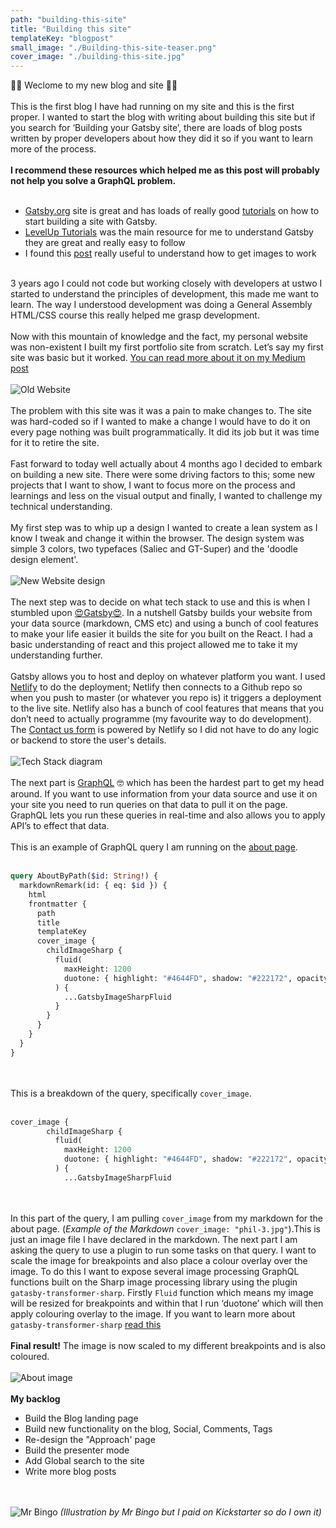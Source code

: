 ```yaml
---
path: "building-this-site"
title: "Building this site"
templateKey: "blogpost"
small_image: "./Building-this-site-teaser.png"
cover_image: "./building-this-site.jpg"
---
```


👋🏻 Weclome to my new blog and site 👋🏻
<br><br>
This is the first blog I have had running on my site and this is the first proper. I wanted to start the blog with writing about building this site but if you search for ‘Building your Gatsby site’, there are loads of blog posts written by proper developers about how they did it so if you want to learn more of the process.
<br><br>
**I recommend these resources which helped me as this post will probably not help you solve a GraphQL problem.**
<br><br>

- [Gatsby.org](https://www.gatsbyjs.org) site is great and has loads of really good [tutorials](https://www.gatsbyjs.org/tutorial/) on how to start building a site with Gatsby.
- [LevelUp Tutorials](https://www.youtube.com/watch?v=b2H7fWhQcdE) was the main resource for me to understand Gatsby they are great and really easy to follow
- I found this [post](https://codebushi.com/using-gatsby-image-version1/) really useful to understand how to get images to work
  <br><br>

3 years ago I could not code but working closely with developers at ustwo I started to understand the principles of development, this made me want to learn. The way I understood development was doing a General Assembly HTML/CSS course this really helped me grasp development.
<br><br>
Now with this mountain of knowledge and the fact, my personal website was non-existent I built my first portfolio site from scratch. Let’s say my first site was basic but it worked. [You can read more about it on my Medium post](https://medium.com/@phillackmaker/2015-resolution-3eafe76044c2)
<br><br>
![Old Website](old-webiste.png)
<br><br>
The problem with this site was it was a pain to make changes to. The site was hard-coded so if I wanted to make a change I would have to do it on every page nothing was built programmatically. It did its job but it was time for it to retire the site.
<br><br>
Fast forward to today well actually about 4 months ago I decided to embark on building a new site. There were some driving factors to this; some new projects that I want to show, I want to focus more on the process and learnings and less on the visual output and finally, I wanted to challenge my technical understanding.
<br><br>
My first step was to whip up a design I wanted to create a lean system as I know I tweak and change it within the browser. The design system was simple 3 colors, two typefaces (Saliec and GT-Super) and the 'doodle design element'.
<br><br>
![New Website design](website-design.png)
<br><br>
The next step was to decide on what tech stack to use and this is when I stumbled upon [😍Gatsby😍](https://www.gatsbyjs.org). In a nutshell Gatsby builds your website from your data source (markdown, CMS etc) and using a bunch of cool features to make your life easier it builds the site for you built on the React. I had a basic understanding of react and this project allowed me to take it my understanding further.
<br><br>
Gatsby allows you to host and deploy on whatever platform you want. I used [Netlify](https://www.netlify.com/) to do the deployment; Netlify then connects to a Github repo so when you push to master (or whatever you repo is) it triggers a deployment to the live site. Netlify also has a bunch of cool features that means that you don’t need to actually programme (my favourite way to do development). The [Contact us form](/about) is powered by Netlify so I did not have to do any logic or backend to store the user's details.
<br><br>
![Tech Stack diagram](Diagarms-blog-03.png)
<br><br>
The next part is [GraphQL](https://graphql.org/) 🤓 which has been the hardest part to get my head around. If you want to use information from your data source and use it on your site you need to run queries on that data to pull it on the page. GraphQL lets you run these queries in real-time and also allows you to apply API’s to effect that data.
<br><br>
This is an example of GraphQL query I am running on the [about page](/about).
<br><br>

```graphql
query AboutByPath($id: String!) {
  markdownRemark(id: { eq: $id }) {
    html
    frontmatter {
      path
      title
      templateKey
      cover_image {
        childImageSharp {
          fluid(
            maxHeight: 1200
            duotone: { highlight: "#4644FD", shadow: "#222172", opacity: 65 }
          ) {
            ...GatsbyImageSharpFluid
          }
        }
      }
    }
  }
}
```

<br><br>
This is a breakdown of the query, specifically `cover_image`.
<br><br>

```graphql
cover_image {
        childImageSharp {
          fluid(
            maxHeight: 1200
            duotone: { highlight: "#4644FD", shadow: "#222172", opacity: 65 }
          ) {
            ...GatsbyImageSharpFluid
```

<br><br>
In this part of the query, I am pulling `cover_image` from my markdown for the about page. (_Example of the Markdown_ `cover_image: "phil-3.jpg"`).This is just an image file I have declared in the markdown. The next part I am asking the query to use a plugin to run some tasks on that query. I want to scale the image for breakpoints and also place a colour overlay over the image. To do this I want to expose several image processing GraphQL functions built on the Sharp image processing library using the plugin `gatasby-transformer-sharp`. Firstly `Fluid` function which means my image will be resized for breakpoints and within that I run ‘duotone’ which will then apply colouring overlay to the image. If you want to learn more about `gatasby-transformer-sharp` [read this](https://image-processing.gatsbyjs.org/)
<br><br>
**Final result!** The image is now scaled to my different breakpoints and is also coloured.
<br><br>
![About image](about-screenshot.png)
<br><br>
**My backlog**

- Build the Blog landing page
- Build new functionality on the blog, Social, Comments, Tags
- Re-design the "Approach' page
- Build the presenter mode
- Add Global search to the site
- Write more blog posts

<br><br>
![Mr Bingo](mr-bingo.jpeg)
_(Illustration by Mr Bingo but I paid on Kickstarter so do I own it)_
